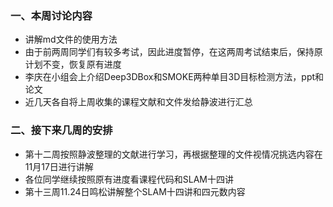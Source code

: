 ### 一、本周讨论内容

- 讲解md文件的使用方法
- 由于前两周同学们有较多考试，因此进度暂停，在这两周考试结束后，保持原计划不变，恢复原有进度
- 李庆在小组会上介绍Deep3DBox和SMOKE两种单目3D目标检测方法，ppt和论文
- 近几天各自将上周收集的课程文献和文件发给静波进行汇总

### 二、接下来几周的安排

- 第十二周按照静波整理的文献进行学习，再根据整理的文件视情况挑选内容在11月17日进行讲解
- 各位同学继续按照原有进度看课程代码和SLAM十四讲
- 第十三周11.24日鸣松讲解整个SLAM十四讲和四元数内容
